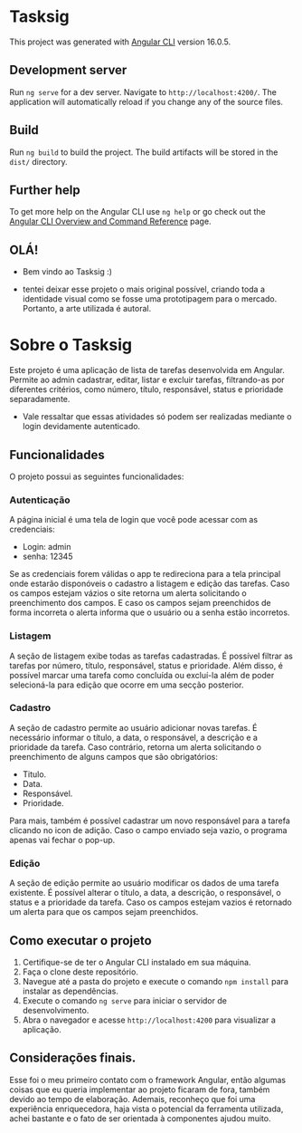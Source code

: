 # Tasksig

This project was generated with [Angular CLI](https://github.com/angular/angular-cli) version 16.0.5.

## Development server

Run `ng serve` for a dev server. Navigate to `http://localhost:4200/`. The application will automatically reload if you change any of the source files.

## Build

Run `ng build` to build the project. The build artifacts will be stored in the `dist/` directory.

## Further help

To get more help on the Angular CLI use `ng help` or go check out the [Angular CLI Overview and Command Reference](https://angular.io/cli) page.

## OLÁ!
-  Bem vindo ao Tasksig :)

* tentei deixar esse projeto o mais original possível, criando toda a identidade visual como se fosse uma prototipagem para o mercado. Portanto, a arte utilizada é autoral.

# Sobre o Tasksig


Este projeto é uma aplicação de lista de tarefas desenvolvida em Angular. Permite ao admin cadastrar, editar, listar e excluir tarefas, filtrando-as por diferentes critérios, como número, título, responsável, status e prioridade separadamente.
- Vale ressaltar que essas atividades só podem ser realizadas mediante o login devidamente autenticado.

## Funcionalidades

O projeto possui as seguintes funcionalidades:


### Autenticação

A página inicial é uma tela de login que você pode acessar com as credenciais:

- Login: admin
- senha: 12345

Se as credenciais forem válidas o app te redireciona para a tela principal onde estarão disponóveis o cadastro a listagem e edição das tarefas.
Caso os campos estejam vázios o site retorna um alerta solicitando o preenchimento dos campos. E caso os campos sejam preenchidos de forma incorreta o alerta 
informa que o usuário ou a senha estão incorretos.


### Listagem

A seção de listagem exibe todas as tarefas cadastradas. É possível filtrar as tarefas por número, título, responsável, status e prioridade. Além disso, é possível marcar uma tarefa como concluída ou excluí-la além de poder selecioná-la para edição que ocorre em uma secção posterior.

### Cadastro

A seção de cadastro permite ao usuário adicionar novas tarefas. É necessário informar o título, a data, o responsável, a descrição e a prioridade da tarefa. Caso contrário, retorna um alerta solicitando o preenchimento de alguns campos que são obrigatórios:

- Titulo.
- Data.
- Responsável.
- Prioridade.

Para mais, também é possível cadastrar um novo responsável para a tarefa clicando no icon de adição. Caso o campo enviado seja vazio, o programa apenas vai fechar o pop-up.

### Edição

A seção de edição permite ao usuário modificar os dados de uma tarefa existente. É possível alterar o título, a data, a descrição, o responsável, o status e a prioridade da tarefa. Caso os campos estejam vazios é retornado um alerta para que os campos sejam preenchidos.

## Como executar o projeto

1. Certifique-se de ter o Angular CLI instalado em sua máquina.
2. Faça o clone deste repositório.
3. Navegue até a pasta do projeto e execute o comando `npm install` para instalar as dependências.
4. Execute o comando `ng serve` para iniciar o servidor de desenvolvimento.
5. Abra o navegador e acesse `http://localhost:4200` para visualizar a aplicação.

   
## Considerações finais.

Esse foi o meu primeiro contato com o framework Angular, então algumas coisas que eu queria implementar ao projeto ficaram de fora, também devido ao tempo de elaboração.
Ademais, reconheço que foi uma experiência enriquecedora, haja vista o potencial da ferramenta utilizada, achei bastante e o fato de ser orientada à componentes ajudou muito.
